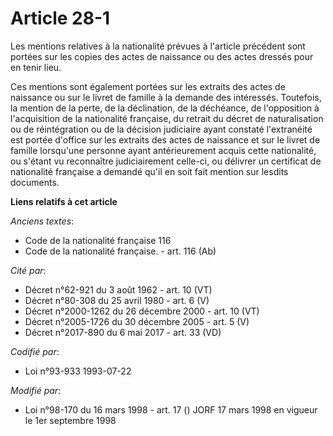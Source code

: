 # Article 28-1

Les mentions relatives à la nationalité prévues à l'article précédent sont portées sur les copies des actes de naissance ou
des actes dressés pour en tenir lieu.

Ces mentions sont également portées sur les extraits des actes de naissance ou sur le livret de famille à la demande des
intéressés. Toutefois, la mention de la perte, de la déclination, de la déchéance, de l'opposition à l'acquisition de la
nationalité française, du retrait du décret de naturalisation ou de réintégration ou de la décision judiciaire ayant constaté
l'extranéité est portée d'office sur les extraits des actes de naissance et sur le livret de famille lorsqu'une personne
ayant antérieurement acquis cette nationalité, ou s'étant vu reconnaître judiciairement celle-ci, ou délivrer un certificat
de nationalité française a demandé qu'il en soit fait mention sur lesdits documents.

**Liens relatifs à cet article**

_Anciens textes_:

  - Code de la nationalité française 116
  - Code de la nationalité française. - art. 116 (Ab)

_Cité par_:

  - Décret n°62-921 du 3 août 1962 - art. 10 (VT)
  - Décret n°80-308 du 25 avril 1980 - art. 6 (V)
  - Décret n°2000-1262 du 26 décembre 2000 - art. 10 (VT)
  - Décret n°2005-1726 du 30 décembre 2005 - art. 5 (V)
  - Décret n°2017-890 du 6 mai 2017 - art. 33 (VD)

_Codifié par_:

  - Loi n°93-933 1993-07-22

_Modifié par_:

  - Loi n°98-170 du 16 mars 1998 - art. 17 () JORF 17 mars 1998 en vigueur le 1er septembre 1998
